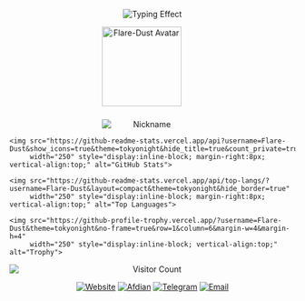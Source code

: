<p align="center">
  <img src="https://readme-typing-svg.herokuapp.com?font=Orbitron&size=28&duration=3000&pause=1000&color=6a5acd&center=true&vCenter=true&width=900&lines=欢迎来到Flare-Dust的主页;探索未来·代码与星辰" alt="Typing Effect">
</p>

<!-- 顶部：左侧头像块，右侧三张卡片 -->
<p align="center" style="margin-bottom:12px;">

  <!-- 左侧：头像 + 名字 -->
  <span style="display:inline-block; vertical-align:top; text-align:center; width:160px; margin-right:14px;">
    <a href="https://github.com/Flare-Dust" title="Flare-Dust">
      <img src="https://avatars.githubusercontent.com/Flare-Dust" alt="Flare-Dust Avatar" width="140" style="display:block;">
    </a>
    <br>
    <img src="https://readme-typing-svg.herokuapp.com?font=Orbitron&size=18&duration=2500&pause=800&color=00BFFF&center=true&vCenter=true&width=140&lines=Flare-Dust" alt="Nickname" style="display:block; margin-top:6px;">
  </span>

  <!-- 右侧：卡片 -->
  <span style="display:inline-block; vertical-align:top;">

    <img src="https://github-readme-stats.vercel.app/api?username=Flare-Dust&show_icons=true&theme=tokyonight&hide_title=true&count_private=true"
         width="250" style="display:inline-block; margin-right:8px; vertical-align:top;" alt="GitHub Stats">

    <img src="https://github-readme-stats.vercel.app/api/top-langs/?username=Flare-Dust&layout=compact&theme=tokyonight&hide_border=true"
         width="250" style="display:inline-block; margin-right:8px; vertical-align:top;" alt="Top Languages">

    <img src="https://github-profile-trophy.vercel.app/?username=Flare-Dust&theme=tokyonight&no-frame=true&row=1&column=6&margin-w=4&margin-h=4"
         width="250" style="display:inline-block; vertical-align:top;" alt="Trophy">

  </span>

</p>

<!-- 下方：访客计数 -->
<p align="center" style="margin:6px 0 8px 0;">
  <img src="https://count.getloli.com/@Flare-Dust?name=Flare-Dust&theme=morden-num&padding=4&offset=0&align=center&scale=1&pixelated=1&darkmode=auto"
       alt="Visitor Count" style="display:block; margin:0 auto 8px auto;">
</p>

<!-- 社交徽章 -->
<p align="center" style="margin-bottom:12px;">
  <a href="https://ShiningDust.XYZ"><img src="https://img.shields.io/badge/Website-ShiningDust.XYZ-6a5acd?style=for-the-badge&logo=google-chrome&logoColor=white" alt="Website"></a>
  <a href="https://afdian.com/a/Shining_Dust"><img src="https://img.shields.io/badge/Afdian-Support-ff69b4?style=for-the-badge&logo=githubsponsors&logoColor=white" alt="Afdian"></a>
  <a href="https://t.me/Shining_Dust"><img src="https://img.shields.io/badge/Telegram-Chat-1e90ff?style=for-the-badge&logo=telegram&logoColor=white" alt="Telegram"></a>
  <a href="mailto:Shining_Dust@outlook.com"><img src="https://img.shields.io/badge/Email-Contact-00ffcc?style=for-the-badge&logo=microsoft-outlook&logoColor=white" alt="Email"></a>
</p>